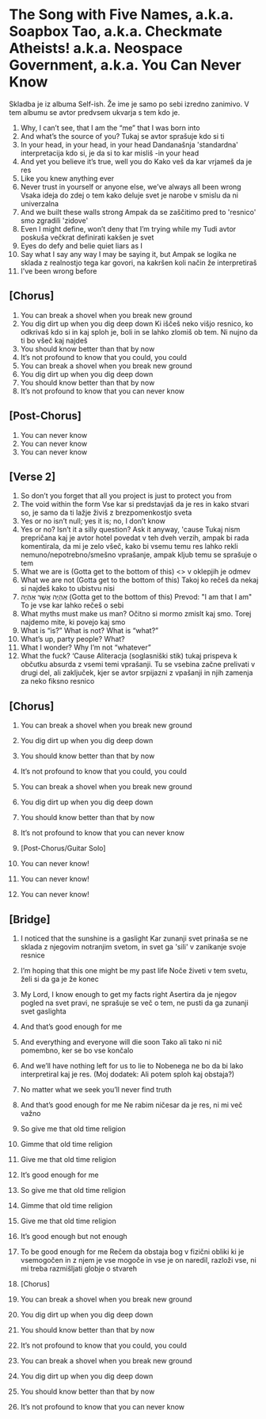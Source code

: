 # The Song with Five Names, a​.​k​.​a. Soapbox Tao, a​.​k​.​a. Checkmate Atheists! a​.​k​.​a. Neospace Government, a​.​k​.​a. You Can Never Know

Skladba je iz albuma Self-ish. Že ime je samo po sebi izredno zanimivo. V tem albumu se avtor predvsem ukvarja s tem kdo je. 


1. Why, I can’t see, that I am the “me” that I was born into
1. And what’s the source of you?
Tukaj se avtor sprašuje kdo si ti
1. In your head, in your head, in your head
Dandanašnja 'standardna' interpretacija kdo si, je da si to kar misliš -in your head
1. And yet you believe it’s true, well you do
Kako veš da kar vrjameš da je res
1. Like you knew anything ever
1. Never trust in yourself or anyone else, we’ve always all been wrong
Vsaka ideja do zdej o tem kako deluje svet je narobe v smislu da ni univerzalna
1. And we built these walls strong
Ampak da se zaščitimo pred to 'resnico' smo zgradili 'zidove'
1. Even I might define, won’t deny that I’m trying while my
Tudi avtor poskuša večkrat definirati kakšen je svet
1. Eyes do defy and belie quiet liars as I
1. Say what I say any way I may be saying it, but
Ampak se logika ne sklada z realnostjo tega kar govori, na kakršen koli način že interpretiraš
1. I've been wrong before

## [Chorus]
1. You can break a shovel when you break new ground
1. You dig dirt up when you dig deep down
Ki iščeš neko višjo resnico, ko odkrivaš kdo si in kaj sploh je, boli in se lahko zlomiš ob tem.
Ni nujno da ti bo všeč kaj najdeš
1. You should know better than that by now
1. It’s not profound to know that you could, you could
1. You can break a shovel when you break new ground
1. You dig dirt up when you dig deep down
1. You should know better than that by now
1. It’s not profound to know that you can never know

## [Post-Chorus]
1. You can never know
1. You can never know
1. You can never know

## [Verse 2]
1. So don’t you forget that all you project is just to protect you from
1. The void within the form
Vse kar si predstavjaš da je res in kako stvari so, je samo da ti lažje živiš z brezpomenkostjo sveta
1. Yes or no isn’t null; yes it is; no, I don’t know
1. Yes or no? Isn’t it a silly question? Ask it anyway, 'cause
Tukaj nism prepričana kaj je avtor hotel povedat v teh dveh verzih, ampak bi rada komentirala, da mi je zelo všeč, kako
bi vsemu temu res lahko rekli nemuno/nepotrebno/smešno vprašanje, ampak kljub temu se sprašuje o tem
1. What we are is (Gotta get to the bottom of this) <> v oklepjih je odmev
1. What we are not (Gotta get to the bottom of this)
Takoj ko rečeš da nekaj si najdeš kako to ubistvu nisi
1. אֶהְיֶה אֲשֶׁר אֶהְיֶה (Gotta get to the bottom of this)
Prevod: "I am that I am"
To je vse kar lahko rečeš o sebi
1. What myths must make us man?
Očitno si mormo zmislt kaj smo. Torej najdemo mite, ki povejo kaj smo
1. What is “is?” What is not? What is “what?”
1. What’s up, party people? What?
1. What I wonder? Why I’m not “whatever”
1. What the fuck? ‘Cause
Aliteracja (soglasniški stik) tukaj prispeva k občutku absurda z vsemi temi vprašanji.
Tu se vsebina začne prelivati v drugi del, ali zaključek, kjer se avtor srpijazni z vpašanji in njih zamenja za neko fiksno resnico

## [Chorus]
1. You can break a shovel when you break new ground
1. You dig dirt up when you dig deep down
1. You should know better than that by now
1. It’s not profound to know that you could, you could
1. You can break a shovel when you break new ground
1. You dig dirt up when you dig deep down
1. You should know better than that by now
1. It’s not profound to know that you can never know

1. [Post-Chorus/Guitar Solo]
1. You can never know!
1. You can never know!
1. You can never know!

## [Bridge]
1. I noticed that the sunshine is a gaslight
Kar zunanji svet prinaša se ne sklada z njegovim notranjim svetom, in svet ga 'sili' v zanikanje svoje resnice
1. I’m hoping that this one might be my past life
Noče živeti v tem svetu, želi si da ga je že konec
1. My Lord, I know enough to get my facts right
Asertira da je njegov pogled na svet pravi, ne sprašuje se več o tem, ne pusti da ga zunanji svet gaslighta
1. And that’s good enough for me
1. And everything and everyone will die soon
Tako ali tako ni nič pomembno, ker se bo vse končalo
1. And we’ll have nothing left for us to lie to
Nobenega ne bo da bi lako interpretiral kaj je res. (Moj dodatek: Ali potem sploh kaj obstaja?)
1. No matter what we seek you’ll never find truth
1. And that’s good enough for me
Ne rabim ničesar da je res, ni mi več važno
1. So give me that old time religion
1. Gimme that old time religion
1. Give me that old time religion
1. It’s good enough for me
1. So give me that old time religion
1. Gimme that old time religion
1. Give me that old time religion
1. It’s good enough but not enough
1. To be good enough for me
Rečem da obstaja bog v fizični obliki ki je vsemogočen in z njem je vse mogoče in vse je on naredil, razloži vse, ni mi treba razmišljati globje o stvareh

1. [Chorus]
1. You can break a shovel when you break new ground
1. You dig dirt up when you dig deep down
1. You should know better than that by now
1. It’s not profound to know that you could, you could
1. You can break a shovel when you break new ground
1. You dig dirt up when you dig deep down
1. You should know better than that by now
1. It’s not profound to know that you can never know